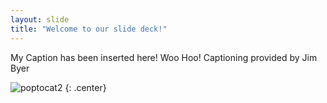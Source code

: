 ```yaml
---
layout: slide
title: "Welcome to our slide deck!"
---
```


My Caption has been inserted here! Woo Hoo!
Captioning provided by Jim Byer

![poptocat2](https://octodex.github.com/images/poptocat_v2.png)
{: .center}

